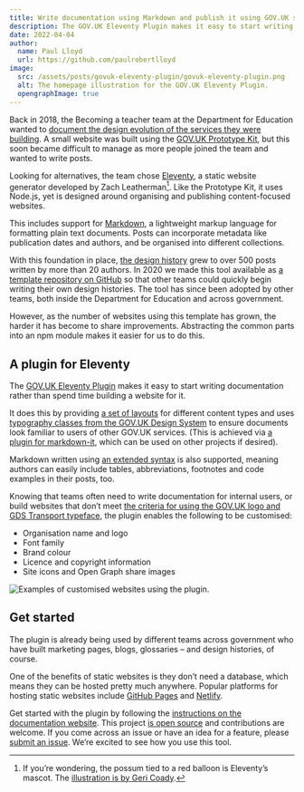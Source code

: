```yaml
---
title: Write documentation using Markdown and publish it using GOV.UK styles
description: The GOV.UK Eleventy Plugin makes it easy to start writing documentation rather than spend time building a website for it.
date: 2022-04-04
author:
  name: Paul Lloyd
  url: https://github.com/paulrobertlloyd
image:
  src: /assets/posts/govuk-eleventy-plugin/govuk-eleventy-plugin.png
  alt: The homepage illustration for the GOV.UK Eleventy Plugin.
  opengraphImage: true
---
```


Back in 2018, the Becoming a teacher team at the Department for Education wanted to [document the design evolution of the services they were building](https://govuk-design-history.x-govuk.org/case-study/). A small website was built using the [GOV.UK Prototype Kit](https://prototype-kit.service.gov.uk/docs/), but this soon became difficult to manage as more people joined the team and wanted to write posts.

Looking for alternatives, the team chose [Eleventy](https://www.11ty.dev), a static website generator developed by Zach Leatherman[^1]. Like the Prototype Kit, it uses Node.js, yet is designed around organising and publishing content-focused websites.

This includes support for [Markdown](https://www.markdownguide.org), a lightweight markup language for formatting plain text documents. Posts can incorporate metadata like publication dates and authors, and be organised into different collections.

With this foundation in place, [the design history](https://becoming-a-teacher.design-history.education.gov.uk/) grew to over 500 posts written by more than 20 authors. In 2020 we made this tool available as [a template repository on GitHub](https://github.com/x-govuk/govuk-design-history-template) so that other teams could quickly begin writing their own design histories. The tool has since been adopted by other teams, both inside the Department for Education and across government.

However, as the number of websites using this template has grown, the harder it has become to share improvements. Abstracting the common parts into an npm module makes it easier for us to do this.

## A plugin for Eleventy

The [GOV.UK Eleventy Plugin](https://govuk-eleventy-plugin.x-govuk.org) makes it easy to start writing documentation rather than spend time building a website for it.

It does this by providing [a set of layouts](https://govuk-eleventy-plugin.x-govuk.org/layouts/) for different content types and uses [typography classes from the GOV.UK Design System](https://design-system.service.gov.uk/styles/) to ensure documents look familiar to users of other GOV.UK services. (This is achieved via [a plugin for markdown-it](https://github.com/x-govuk/markdown-it-govuk), which can be used on other projects if desired).

Markdown written using [an extended syntax](https://govuk-eleventy-plugin.x-govuk.org/example/markdown/) is also supported, meaning authors can easily include tables, abbreviations, footnotes and code examples in their posts, too.

Knowing that teams often need to write documentation for internal users, or build websites that don’t meet [the criteria for using the GOV.UK logo and GDS Transport typeface](https://www.gov.uk/service-manual/design/making-your-service-look-like-govuk), the plugin enables the following to be customised:

- Organisation name and logo
- Font family
- Brand colour
- Licence and copyright information
- Site icons and Open Graph share images

![Examples of customised websites using the plugin.](/assets/posts/govuk-eleventy-plugin/customisation-examples.png)

## Get started

The plugin is already being used by different teams across government who have built marketing pages, blogs, glossaries – and design histories, of course.

One of the benefits of static websites is they don’t need a database, which means they can be hosted pretty much anywhere. Popular platforms for hosting static websites include [GitHub Pages](https://pages.github.com) and [Netlify](https://www.netlify.com).

Get started with the plugin by following the [instructions on the documentation website](https://govuk-eleventy-plugin.x-govuk.org/get-started/). This project [is open source](https://github.com/x-govuk/govuk-eleventy-plugin) and contributions are welcome. If you come across an issue or have an idea for a feature, please [submit an issue](https://github.com/x-govuk/govuk-eleventy-plugin/issues). We’re excited to see how you use this tool.

[^1]: If you’re wondering, the possum tied to a red balloon is Eleventy’s mascot. The [illustration is by Geri Coady](https://www.11ty.dev/blog/new-mascot-from-geri-coady/).
